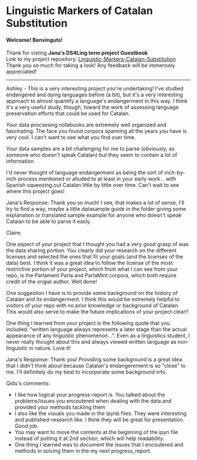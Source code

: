 # Linguistic Markers of Catalan Substitution
#### Welcome! Benvinguts!
Thank for visting **Jana's DS4Ling term project Guestbook**\
Link to my project repository: [Linguistic-Markers-Catalan-Substitution](https://github.com/Data-Science-for-Linguists-2025/Linguistic-Markers-Catalan-Substitution.git)\
Thank you so much for taking a look! Any feedback will be immensely appreciated!
***

             


Ashley - 
This is a very interesting project you're undertaking! I've studied endangered and dying languages before (a bit),
but it's a very interesting approach to almost quantify a language's endangerment in this way. I think it's a very useful
study, though, toward the work of assessing language preservation efforts that could be used for Catalan.

Your data procsesing notebooks are extremely well organized and fascinating. The face you found corpora spanning all the years
you have is very cool. I can't want to see what you find over time.

Your data samples are a bit challenging for me to parse (obviously, as someone who doesn't speak Catalan) but they seem to 
contain a lot of information.

I'd never thought of language endangerment as being the sort of inch-by-inch process mentioned or alluded to at least in your
early work... with Spanish squeezing out Catalan little by little over time. Can't wait to see where this project goes!

Jana's Response: Thank you so much! I see, that makes a lot of sense, I'll try to find a way, maybe a little datasample guide in the folder giving some explanation or translated sample example for anyone who doesn't speak Catalan to be able to parse it easly. 

Claire:

One aspect of your project that I thought you had a very good grasp of was the data sharing portion. You clearly did your research on the different licenses and selected the ones that fit your goals (and the licenses of the data) best. I think it was a great idea to follow the license of the most restrictive portion of your project, which from what I can see from your repo, is the Parlament Parla and ParlaMint corpora, which both require credit of the origial author. Well done!

One suggestion I have is to provide some background on the history of Catalan and its endangerment. I think this would be extremely helpful to visitors of your repo with no prior knowledge or background of Catalan. This would also serve to make the future implications of your project clear!!

One thing I learned from your project is the following quote that you included: “written language always represents a later stage than the actual appearance of any linguistic phenomenon...". Even as a linguistics student, I never really thought about this and always viewed written language as non-linguistic in nature. Love it!

Jana's Response: Thank you! Providing some background is a great idea that I didn't think about because Catalan's endangerement is so "close" to me. I'll definitely do my best to incorporate some background info.

Qidu's comments:
- I like how logical your progress-report is. You talked about the problems/issues you encoutered
when dealing with the data and provided your methods tackling them
- I also like the visuals you made in the ipynb files. They were interesting and published-research like. I think they will be great for presentation. Good job. 
- You may want to move the contents at the beginning of the ipyn file instead of putting it at 2nd section, which will help readability.
- One thing I learned was to document the issues that I encoutered and methods in solving them in the my next progress_report.